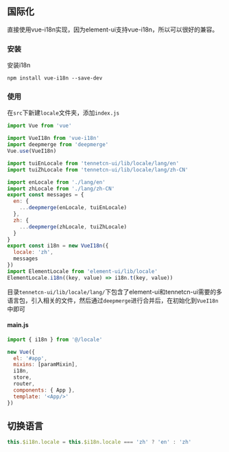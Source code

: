 ## 国际化

直接使用vue-i18n实现，因为element-ui支持vue-i18n，所以可以很好的兼容。

### 安装
安装i18n
```shell
npm install vue-i18n --save-dev
```

### 使用

在`src`下新建`locale`文件夹，添加`index.js`

```js
import Vue from 'vue'

import VueI18n from 'vue-i18n'
import deepmerge from 'deepmerge'
Vue.use(VueI18n)

import tuiEnLocale from 'tennetcn-ui/lib/locale/lang/en'
import tuiZhLocale from 'tennetcn-ui/lib/locale/lang/zh-CN'

import enLocale from './lang/en'
import zhLocale from './lang/zh-CN'
export const messages = {
  en: {
    ...deepmerge(enLocale, tuiEnLocale)
  },
  zh: {
    ...deepmerge(zhLocale, tuiZhLocale)
  }
}
export const i18n = new VueI18n({
  locale: 'zh',
  messages
})
import ElementLocale from 'element-ui/lib/locale'
ElementLocale.i18n((key, value) => i18n.t(key, value))

```

目录`tennetcn-ui/lib/locale/lang/`下包含了element-ui和tennetcn-ui需要的多语言包，引入相关的文件，然后通过`deepmerge`进行合并后，在初始化到`VueI18n`中即可

#### main.js
```js
import { i18n } from '@/locale'

new Vue({
  el: '#app',
  mixins: [paramMixin],
  i18n,
  store,
  router,
  components: { App },
  template: '<App/>'
})
```

## 切换语言
```js
this.$i18n.locale = this.$i18n.locale === 'zh' ? 'en' : 'zh'
```
